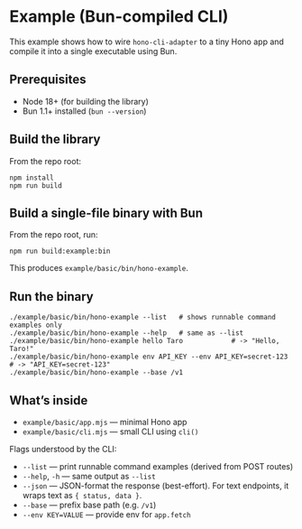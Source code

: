 # Example (Bun-compiled CLI)

This example shows how to wire `hono-cli-adapter` to a tiny Hono app and compile it into a single executable using Bun.

## Prerequisites

- Node 18+ (for building the library)
- Bun 1.1+ installed (`bun --version`)

## Build the library

From the repo root:

```
npm install
npm run build
```

## Build a single-file binary with Bun

From the repo root, run:

```
npm run build:example:bin
```

This produces `example/basic/bin/hono-example`.

## Run the binary

```
./example/basic/bin/hono-example --list   # shows runnable command examples only
./example/basic/bin/hono-example --help   # same as --list
./example/basic/bin/hono-example hello Taro            # -> "Hello, Taro!"
./example/basic/bin/hono-example env API_KEY --env API_KEY=secret-123  # -> "API_KEY=secret-123"
./example/basic/bin/hono-example --base /v1
```

## What’s inside

- `example/basic/app.mjs` — minimal Hono app
- `example/basic/cli.mjs` — small CLI using `cli()`

Flags understood by the CLI:

- `--list` — print runnable command examples (derived from POST routes)
- `--help`, `-h` — same output as `--list`
- `--json` — JSON-format the response (best-effort). For text endpoints, it wraps text as `{ status, data }`.
- `--base` — prefix base path (e.g. `/v1`)
- `--env KEY=VALUE` — provide env for `app.fetch`
